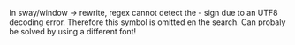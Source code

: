 In sway/window -> rewrite, regex cannot detect the - sign due to an UTF8
decoding error. Therefore this symbol is omitted en the search. Can probaly be
solved by using a different font!
